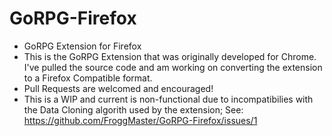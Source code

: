 # GoRPG-Firefox
- GoRPG Extension for Firefox
- This is the GoRPG Extension that was originally developed for Chrome. I've pulled the source code and am working on converting the extension to a Firefox Compatible format. 
- Pull Requests are welcomed and encouraged!
- This is a WIP and current is non-functional due to incompatibilies with the Data Cloning algorith used by the extension; See: https://github.com/FroggMaster/GoRPG-Firefox/issues/1

